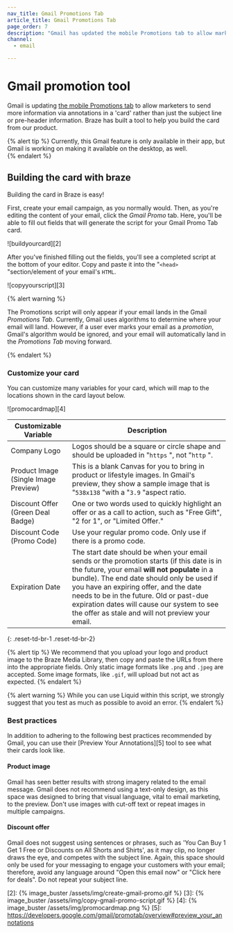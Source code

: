 ```yaml
---
nav_title: Gmail Promotions Tab
article_title: Gmail Promotions Tab
page_order: 7
description: "Gmail has updated the mobile Promotions tab to allow marketers to send more information via annotations in a 'card'. This article covers how to use Braze to help you build the card from our product."
channel:
  - email

---
```


# Gmail promotion tool

Gmail is updating [the mobile Promotions tab][1] to allow marketers to send more information via annotations in a 'card' rather than just the subject line or pre-header information. Braze has built a tool to help you build the card from our product.

{% alert tip %}
Currently, this Gmail feature is only available in their app, but Gmail is working on making it available on the desktop, as well.  
{% endalert %}

## Building the card with braze

Building the card in Braze is easy!

First, create your email campaign, as you normally would. Then, as you're editing the content of your email, click the _Gmail Promo_ tab. Here, you'll be able to fill out fields that will generate the script for your Gmail Promo Tab card.

![buildyourcard][2]

After you've finished filling out the fields, you'll see a completed script at the bottom of your editor. Copy and paste it into the "`<head>` "section/element of your email's `HTML`.

![copyyourscript][3]

{% alert warning %}

The Promotions script will only appear if your email lands in the Gmail _Promotions Tab_. Currently, Gmail uses algorithms to determine where your email will land. However, if a user ever marks your email as a _promotion_, Gmail's algorithm would be ignored, and your email will automatically land in the _Promotions Tab_ moving forward.

{% endalert %}


### Customize your card

You can customize many variables for your card, which will map to the locations shown in the card layout below.

![promocardmap][4]

| Customizable Variable | Description |
|---|---|
| Company Logo | Logos should be a square or circle shape and should be uploaded in "`https` ", not "`http` ".|
| Product Image (Single Image Preview)| This is a blank Canvas for you to bring in product or lifestyle images. In Gmail's preview, they show a sample image that is "`538x138` "with a "`3.9` "aspect ratio. |
| Discount Offer (Green Deal Badge)| One or two words used to quickly highlight an offer or as a call to action, such as "Free Gift", "2 for 1", or "Limited Offer." |
| Discount Code (Promo Code)| Use your regular promo code. Only use if there is a promo code. |
| Expiration Date | The start date should be when your email sends or the promotion starts (if this date is in the future, your email __will not populate__ in a bundle). The end date should only be used if you have an expiring offer, and the date needs to be in the future. Old or past-due expiration dates will cause our system to see the offer as stale and will not preview your email. |
{: .reset-td-br-1 .reset-td-br-2}

{% alert tip %}
We recommend that you upload your logo and product image to the Braze Media Library, then copy and paste the URLs from there into the appropriate fields. Only static image formats like `.png` and `.jpeg` are accepted. Some image formats, like `.gif`, will upload but not act as expected.
{% endalert %}

{% alert warning %}
While you can use Liquid within this script, we strongly suggest that you test as much as possible to avoid an error.
{% endalert %}

### Best practices

In addition to adhering to the following best practices recommended by Gmail, you can use their [Preview Your Annotations][5] tool to see what their cards look like.

#### Product image

Gmail has seen better results with strong imagery related to the email message. Gmail does not recommend using a text-only design, as this space was designed to bring that visual language, vital to email marketing, to the preview. Don't use images with cut-off text or repeat images in multiple campaigns.

#### Discount offer

Gmail does not suggest using sentences or phrases, such as 'You Can Buy 1 Get 1 Free or Discounts on All Shorts and Shirts', as it may clip, no longer draws the eye, and competes with the subject line. Again, this space should only be used for your messaging to engage your customers with your email; therefore, avoid any language around "Open this email now" or "Click here for deals". Do not repeat your subject line.

[1]: https://developers.google.com/gmail/promotab/
[2]: {% image_buster /assets/img/create-gmail-promo.gif %}
[3]: {% image_buster /assets/img/copy-gmail-promo-script.gif %}
[4]: {% image_buster /assets/img/promocardmap.png %}
[5]: https://developers.google.com/gmail/promotab/overview#preview_your_annotations
